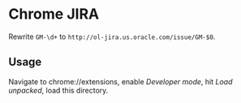 # Chrome JIRA

Rewrite `GM-\d+` to `http://ol-jira.us.oracle.com/issue/GM-$0`.

## Usage

Navigate to chrome://extensions, enable _Developer mode_, hit _Load unpacked_, load this directory.

